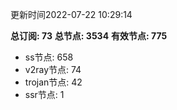 更新时间2022-07-22 10:29:14

**总订阅: 73**
**总节点: 3534**
**有效节点: 775**
- ss节点: 658
- v2ray节点: 74
- trojan节点: 42
- ssr节点: 1
